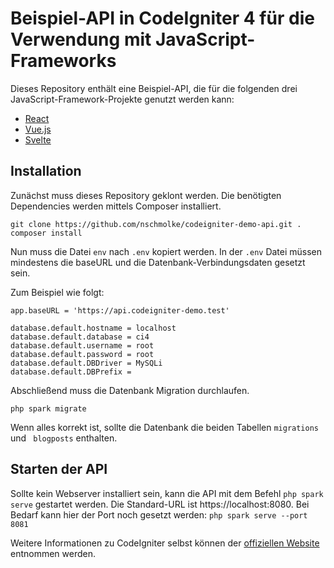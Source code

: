 # Beispiel-API in CodeIgniter 4 für die Verwendung mit JavaScript-Frameworks

Dieses Repository enthält eine Beispiel-API, die für die folgenden drei JavaScript-Framework-Projekte genutzt werden kann:
- [React](https://github.com/nschmolke/codeigniter-demo-react)
- [Vue.js](https://github.com/nschmolke/codeigniter-demo-vuejs)
- [Svelte](https://github.com/nschmolke/codeigniter-demo-svelte)

## Installation
Zunächst muss dieses Repository geklont werden. Die benötigten Dependencies werden mittels Composer installiert.
```
git clone https://github.com/nschmolke/codeigniter-demo-api.git .
composer install
```

Nun muss die Datei `env` nach `.env` kopiert werden. In der `.env` Datei müssen mindestens die baseURL und die Datenbank-Verbindungsdaten gesetzt sein.

Zum Beispiel wie folgt:
```
app.baseURL = 'https://api.codeigniter-demo.test'

database.default.hostname = localhost
database.default.database = ci4
database.default.username = root
database.default.password = root
database.default.DBDriver = MySQLi
database.default.DBPrefix =
```

Abschließend muss die Datenbank Migration durchlaufen.

```
php spark migrate 
```

Wenn alles korrekt ist, sollte die Datenbank die beiden Tabellen `migrations` und ` blogposts` enthalten.

## Starten der API

Sollte kein Webserver installiert sein, kann die API mit dem Befehl `php spark serve` gestartet werden. Die Standard-URL ist https://localhost:8080. Bei Bedarf kann hier der Port noch gesetzt werden: `php spark serve --port 8081`

Weitere Informationen zu CodeIgniter selbst können der [offiziellen Website](http://codeigniter.com) entnommen werden.